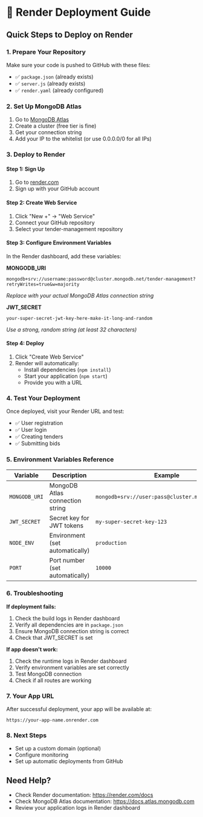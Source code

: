 # 🚀 Render Deployment Guide

## Quick Steps to Deploy on Render

### 1. Prepare Your Repository
Make sure your code is pushed to GitHub with these files:
- ✅ `package.json` (already exists)
- ✅ `server.js` (already exists)
- ✅ `render.yaml` (already configured)

### 2. Set Up MongoDB Atlas
1. Go to [MongoDB Atlas](https://cloud.mongodb.com)
2. Create a cluster (free tier is fine)
3. Get your connection string
4. Add your IP to the whitelist (or use 0.0.0.0/0 for all IPs)

### 3. Deploy to Render

#### Step 1: Sign Up
1. Go to [render.com](https://render.com)
2. Sign up with your GitHub account

#### Step 2: Create Web Service
1. Click "New +" → "Web Service"
2. Connect your GitHub repository
3. Select your tender-management repository

#### Step 3: Configure Environment Variables
In the Render dashboard, add these variables:

**MONGODB_URI**
```
mongodb+srv://username:password@cluster.mongodb.net/tender-management?retryWrites=true&w=majority
```
*Replace with your actual MongoDB Atlas connection string*

**JWT_SECRET**
```
your-super-secret-jwt-key-here-make-it-long-and-random
```
*Use a strong, random string (at least 32 characters)*

#### Step 4: Deploy
1. Click "Create Web Service"
2. Render will automatically:
   - Install dependencies (`npm install`)
   - Start your application (`npm start`)
   - Provide you with a URL

### 4. Test Your Deployment
Once deployed, visit your Render URL and test:
- ✅ User registration
- ✅ User login
- ✅ Creating tenders
- ✅ Submitting bids

### 5. Environment Variables Reference

| Variable | Description | Example |
|----------|-------------|---------|
| `MONGODB_URI` | MongoDB Atlas connection string | `mongodb+srv://user:pass@cluster.mongodb.net/db` |
| `JWT_SECRET` | Secret key for JWT tokens | `my-super-secret-key-123` |
| `NODE_ENV` | Environment (set automatically) | `production` |
| `PORT` | Port number (set automatically) | `10000` |

### 6. Troubleshooting

**If deployment fails:**
1. Check the build logs in Render dashboard
2. Verify all dependencies are in `package.json`
3. Ensure MongoDB connection string is correct
4. Check that JWT_SECRET is set

**If app doesn't work:**
1. Check the runtime logs in Render dashboard
2. Verify environment variables are set correctly
3. Test MongoDB connection
4. Check if all routes are working

### 7. Your App URL
After successful deployment, your app will be available at:
```
https://your-app-name.onrender.com
```

### 8. Next Steps
- Set up a custom domain (optional)
- Configure monitoring
- Set up automatic deployments from GitHub

## Need Help?
- Check Render documentation: https://render.com/docs
- Check MongoDB Atlas documentation: https://docs.atlas.mongodb.com
- Review your application logs in Render dashboard 